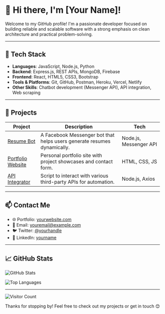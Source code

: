 # 👋 Hi there, I'm [Your Name]!

Welcome to my GitHub profile! I'm a passionate developer focused on building reliable and scalable software with a strong emphasis on clean architecture and practical problem-solving.

---

## 🔧 Tech Stack
- **Languages**: JavaScript, Node.js, Python
- **Backend**: Express.js, REST APIs, MongoDB, Firebase
- **Frontend**: React, HTML5, CSS3, Bootstrap
- **Tools & Platforms**: Git, GitHub, Postman, Heroku, Vercel, Netlify
- **Other Skills**: Chatbot development (Messenger API), API integration, Web scraping

---

## 🚀 Projects

| Project | Description | Tech |
|--------|-------------|------|
| [Resume Bot](https://github.com/yourusername/resume-bot) | A Facebook Messenger bot that helps users generate resumes dynamically. | Node.js, Messenger API |
| [Portfolio Website](https://yourportfolio.com) | Personal portfolio site with project showcases and contact form. | HTML, CSS, JS |
| [API Integrator](https://github.com/yourusername/api-integrator) | Script to interact with various third-party APIs for automation. | Node.js, Axios |

---

## 📫 Contact Me

- 🌐 Portfolio: [yourwebsite.com](https://yourwebsite.com)
- 📧 Email: [youremail@example.com](mailto:youremail@example.com)
- 🐦 Twitter: [@yourhandle](https://twitter.com/yourhandle)
- 💼 LinkedIn: [yourname](https://linkedin.com/in/yourname)

---

## 📈 GitHub Stats

![GitHub Stats](https://github-readme-stats.vercel.app/api?username=yourusername&show_icons=true&theme=radical)

![Top Languages](https://github-readme-stats.vercel.app/api/top-langs/?username=yourusername&layout=compact&theme=radical)

---

![Visitor Count](https://visitor-badge.glitch.me/badge?page_id=yourusername.yourusername)


Thanks for stopping by! Feel free to check out my projects or get in touch 😊